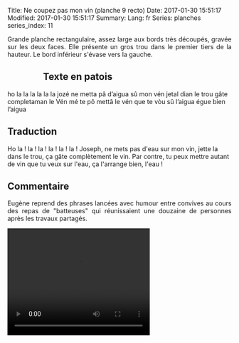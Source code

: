 Title: Ne coupez pas mon vin (planche 9 recto)
Date: 2017-01-30 15:51:17
Modified: 2017-01-30 15:51:17
Summary: 
Lang: fr
Series: planches
series_index: 11

<p style="text-align:justify;">Grande planche rectangulaire, assez large aux bords très découpés, gravée sur les deux faces. Elle présente un gros trou dans le premier tiers de la hauteur. Le bord inférieur s'évase vers la gauche.</p>

<figure class="image-block" style="float: left;">
  <img alt="" src="{static}/images/planche_9_recto2.png">
  <figcaption style="max-width: 278px"></figcaption>
</figure>

## Texte en patois
ho la la la la la la  jozé ne metta pâ d’aigua sû mon vén jetal dian le trou gâte completaman le Vén mé te pô mettâ le vén que te vòu sû l’aigua égue bien l’aigua


## Traduction
Ho la ! la ! la ! la ! la ! la ! Joseph, ne mets pas d'eau sur mon vin, jette la dans le trou, ça gâte complètement le vin. Par contre, tu peux mettre autant de vin que tu veux sur l'eau, ça l'arrange bien, l'eau !

## Commentaire
<p style="text-align:justify;">Eugène reprend des phrases lancées avec humour entre convives au cours des repas de "batteuses" qui réunissaient une douzaine de personnes après les travaux partagés.</p>


<video width="320" height="240" controls>
  <source src="https://d1njpgd0ygatdn.cloudfront.net/video_9.mp4" type="video/mp4">
</video>
